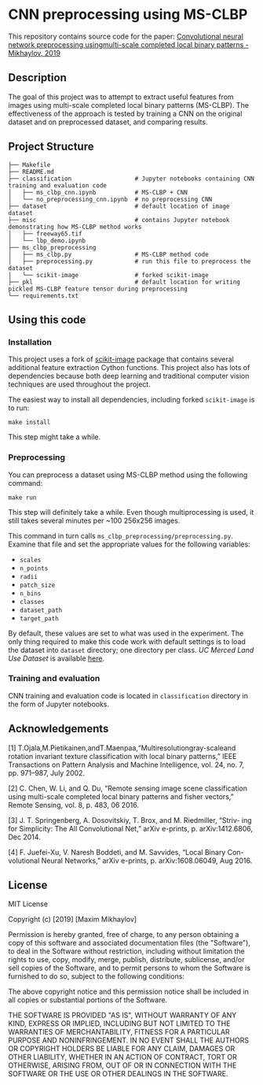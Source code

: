 # CNN preprocessing using MS-CLBP

This repository contains source code for the paper: [Convolutional neural network preprocessing usingmulti-scale completed local binary patterns - Mikhaylov, 2019](https://www.mmxmb.net/files/ms_clbp_preprocessing.pdf)

## Description

The goal of this project was to attempt to extract useful features from images using multi-scale completed local binary patterns (MS-CLBP). The effectiveness of the approach is tested by training a CNN on the original dataset and on preprocessed dataset, and comparing results.

## Project Structure

```
├── Makefile
├── README.md
├── classification                  # Jupyter notebooks containing CNN training and evaluation code
│   ├── ms_clbp_cnn.ipynb           # MS-CLBP + CNN
│   └── no_preprocessing_cnn.ipynb  # no preprocessing CNN
├── dataset                         # default location of image dataset
├── misc                            # contains Jupyter notebook demonstrating how MS-CLBP method works
│   ├── freeway65.tif
│   └── lbp_demo.ipynb
├── ms_clbp_preprocessing
│   ├── ms_clbp.py                  # MS-CLBP method code
│   ├── preprocessing.py            # run this file to preprocess the dataset
│   └── scikit-image                # forked scikit-image
├── pkl                             # default location for writing pickled MS-CLBP feature tensor during preprocessing
└── requirements.txt
```

## Using this code

### Installation

This project uses a fork of [scikit-image](https://github.com/mmxmb/scikit-image) package that contains several additional feature extraction Cython functions. This project also has lots of dependencies because both deep learning and traditional computer vision techniques are used throughout the project.

The easiest way to install all dependencies, including forked `scikit-image` is to run:

```
make install
```

This step might take a while.

### Preprocessing

You can preprocess a dataset using MS-CLBP method using the following command:

```
make run
```

This step will definitely take a while. Even though multiprocessing is used, it still takes several minutes per ~100 256x256 images.

This command in turn calls `ms_clbp_preprocessing/preprocessing.py`. Examine that file and set the appropriate values for the following variables:
* `scales`
* `n_points`
* `radii`
* `patch_size`
* `n_bins`
* `classes`
* `dataset_path`
* `target_path`

By default, these values are set to what was used in the experiment. The only thing required to make this code work with default settings is to load the dataset into `dataset` directory; one directory per class. _UC Merced Land Use Dataset_ is available [here](http://weegee.vision.ucmerced.edu/datasets/landuse.html).

### Training and evaluation

CNN training and evaluation code is located in `classification` directory in the form of Jupyter notebooks.

## Acknowledgements

[1] T.Ojala,M.Pietikainen,andT.Maenpaa,“Multiresolutiongray-scaleand rotation invariant texture classification with local binary patterns,” IEEE Transactions on Pattern Analysis and Machine Intelligence, vol. 24, no. 7, pp. 971–987, July 2002.

[2] C. Chen, W. Li, and Q. Du, “Remote sensing image scene classification using multi-scale completed local binary patterns and fisher vectors,” Remote Sensing, vol. 8, p. 483, 06 2016.

[3] J. T. Springenberg, A. Dosovitskiy, T. Brox, and M. Riedmiller, “Striv- ing for Simplicity: The All Convolutional Net,” arXiv e-prints, p. arXiv:1412.6806, Dec 2014.

[4] F. Juefei-Xu, V. Naresh Boddeti, and M. Savvides, “Local Binary Con- volutional Neural Networks,” arXiv e-prints, p. arXiv:1608.06049, Aug 2016.

## License

MIT License

Copyright (c) [2019] [Maxim Mikhaylov]

Permission is hereby granted, free of charge, to any person obtaining a copy
of this software and associated documentation files (the "Software"), to deal
in the Software without restriction, including without limitation the rights
to use, copy, modify, merge, publish, distribute, sublicense, and/or sell
copies of the Software, and to permit persons to whom the Software is
furnished to do so, subject to the following conditions:

The above copyright notice and this permission notice shall be included in all
copies or substantial portions of the Software.

THE SOFTWARE IS PROVIDED "AS IS", WITHOUT WARRANTY OF ANY KIND, EXPRESS OR
IMPLIED, INCLUDING BUT NOT LIMITED TO THE WARRANTIES OF MERCHANTABILITY,
FITNESS FOR A PARTICULAR PURPOSE AND NONINFRINGEMENT. IN NO EVENT SHALL THE
AUTHORS OR COPYRIGHT HOLDERS BE LIABLE FOR ANY CLAIM, DAMAGES OR OTHER
LIABILITY, WHETHER IN AN ACTION OF CONTRACT, TORT OR OTHERWISE, ARISING FROM,
OUT OF OR IN CONNECTION WITH THE SOFTWARE OR THE USE OR OTHER DEALINGS IN THE
SOFTWARE.
